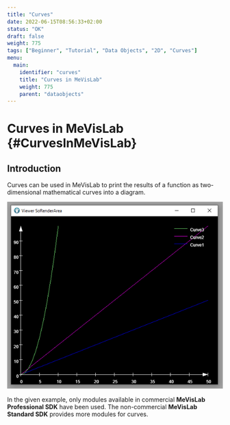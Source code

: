 ```yaml
---
title: "Curves"
date: 2022-06-15T08:56:33+02:00
status: "OK"
draft: false
weight: 775
tags: ["Beginner", "Tutorial", "Data Objects", "2D", "Curves"]
menu: 
  main:
    identifier: "curves"
    title: "Curves in MeVisLab"
    weight: 775
    parent: "dataobjects"
---
```

# Curves in MeVisLab {#CurvesInMeVisLab}
## Introduction
Curves can be used in MeVisLab to print the results of a function as two-dimensional mathematical curves into a diagram.

![Curves in MeVisLab](/images/tutorials/dataobjects/curves/Curves.png "Curves in MeVisLab")

In the given example, only modules available in commercial **MeVisLab Professional SDK** have been used. The non-commercial **MeVisLab Standard SDK** provides more modules for curves.